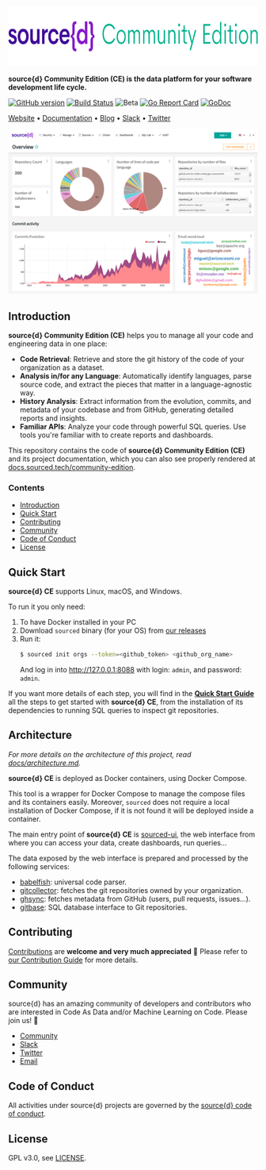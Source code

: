 <a href="https://www.sourced.tech">
  <img src="docs/assets/sourced-community-edition.png" alt="source{d} Community Edition (CE)" height="120px" />
</a>

**source{d} Community Edition (CE) is the data platform for your software development life cycle.**

[![GitHub version](https://badge.fury.io/gh/src-d%2Fsourced-ce.svg)](https://github.com/src-d/sourced-ce/releases)
[![Build Status](https://travis-ci.com/src-d/sourced-ce.svg?branch=master)](https://travis-ci.com/src-d/sourced-ce)
![Beta](https://svg-badge.appspot.com/badge/stability/beta?color=D6604A)
[![Go Report Card](https://goreportcard.com/badge/github.com/src-d/sourced-ce)](https://goreportcard.com/report/github.com/src-d/sourced-ce)
[![GoDoc](https://godoc.org/github.com/src-d/sourced-ce?status.svg)](https://godoc.org/github.com/src-d/sourced-ce)

[Website](https://www.sourced.tech) •
[Documentation](https://docs.sourced.tech/community-edition) •
[Blog](https://blog.sourced.tech) •
[Slack](http://bit.ly/src-d-community) •
[Twitter](https://twitter.com/sourcedtech)


![source{d} CE dashboard](docs/assets/dashboard.png)

## Introduction

**source{d} Community Edition (CE)** helps you to manage all your code and engineering data in one place:

- **Code Retrieval**: Retrieve and store the git history of the code of your organization as a dataset.
- **Analysis in/for any Language**: Automatically identify languages, parse source code, and extract the pieces that matter in a language-agnostic way.
- **History Analysis**: Extract information from the evolution, commits, and metadata of your codebase and from GitHub, generating detailed reports and insights.
- **Familiar APIs**: Analyze your code through powerful SQL queries. Use tools you're familiar with to create reports and dashboards.

This repository contains the code of **source{d} Community Edition (CE)** and its project documentation, which you can also see properly rendered at [docs.sourced.tech/community-edition](https://docs.sourced.tech/community-edition).


### Contents

- [Introduction](#introduction)
- [Quick Start](#quick-start)
- [Contributing](#contributing)
- [Community](#community)
- [Code of Conduct](#code-of-conduct)
- [License](#license)


## Quick Start

**source{d} CE** supports Linux, macOS, and Windows.

To run it you only need:

1. To have Docker installed in your PC
1. Download `sourced` binary (for your OS) from [our releases](https://github.com/src-d/sourced-ce/releases)
1. Run it:
   ```bash
   $ sourced init orgs --token=<github_token> <github_org_name>
   ```
   And log in into http://127.0.0.1:8088 with login: `admin`, and password: `admin`.

If you want more details of each step, you will find in the [**Quick Start Guide**](docs/quickstart/README.md) all the steps to get started with **source{d} CE**, from the installation of its dependencies to running SQL queries to inspect git repositories.


## Architecture

_For more details on the architecture of this project, read [docs/architecture.md](docs/architecture.md)._

**source{d} CE** is deployed as Docker containers, using Docker Compose.

This tool is a wrapper for Docker Compose to manage the compose files and its containers easily. Moreover, `sourced` does not require a local installation of Docker Compose, if it is not found it will be deployed inside a container.

The main entry point of **source{d} CE** is [sourced-ui](https://github.com/src-d/sourced-ui), the web interface from where you can access your data, create dashboards, run queries...

The data exposed by the web interface is prepared and processed by the following services:

- [babelfish](https://doc.bblf.sh): universal code parser.
- [gitcollector](https://github.com/src-d/gitcollector): fetches the git repositories owned by your organization.
- [ghsync](https://github.com/src-d/ghsync): fetches metadata from GitHub (users, pull requests, issues...).
- [gitbase](https://github.com/src-d/gitbase): SQL database interface to Git repositories.


## Contributing

[Contributions](https://github.com/src-d/sourced-ce/issues) are **welcome and very much appreciated** 🙌
Please refer to [our Contribution Guide](docs/CONTRIBUTING.md) for more details.


## Community

source{d} has an amazing community of developers and contributors who are interested in Code As Data and/or Machine Learning on Code. Please join us! 👋

- [Community](https://sourced.tech/community/)
- [Slack](http://bit.ly/src-d-community)
- [Twitter](https://twitter.com/sourcedtech)
- [Email](mailto:hello@sourced.tech)


## Code of Conduct

All activities under source{d} projects are governed by the
[source{d} code of conduct](https://github.com/src-d/guide/blob/master/.github/CODE_OF_CONDUCT.md).


## License

GPL v3.0, see [LICENSE](LICENSE.md).
